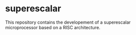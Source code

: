 # superescalar
This repository contains the developement of a superescalar microprocessor based on a RISC architecture.
